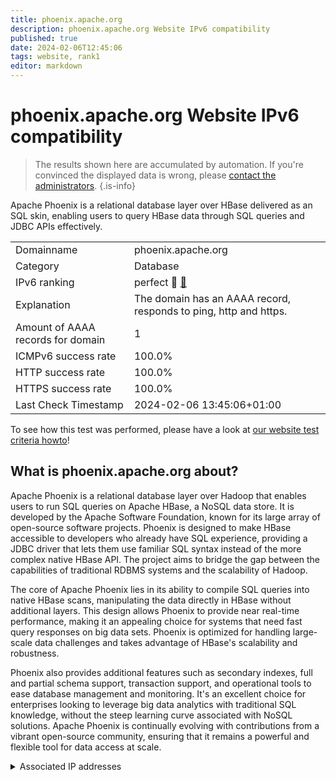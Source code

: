 ```yaml
---
title: phoenix.apache.org
description: phoenix.apache.org Website IPv6 compatibility
published: true
date: 2024-02-06T12:45:06
tags: website, rank1
editor: markdown
---
```


# phoenix.apache.org Website IPv6 compatibility

> The results shown here are accumulated by automation. If you're convinced the displayed data is wrong, please [contact the administrators](/howto/chat). 
{.is-info}

Apache Phoenix is a relational database layer over HBase delivered as an SQL skin, enabling users to query HBase data through SQL queries and JDBC APIs effectively.


|   |   |
| - | - |
| Domainname | phoenix.apache.org
| Category | Database |
| IPv6 ranking | perfect :1st_place_medal: [🔗](/howto/ranking) |
| Explanation | The domain has an AAAA record, responds to ping, http and https. |
| Amount of AAAA records for domain | 1 |
| ICMPv6 success rate | 100.0%|
| HTTP success rate | 100.0% |
| HTTPS success rate | 100.0% |
| Last Check Timestamp | 2024-02-06 13:45:06+01:00 |

To see how this test was performed, please have a look at [our website test criteria howto](/howto/testcriteria/website)!


## What is phoenix.apache.org about?
Apache Phoenix is a relational database layer over Hadoop that enables users to run SQL queries on Apache HBase, a NoSQL data store. It is developed by the Apache Software Foundation, known for its large array of open-source software projects. Phoenix is designed to make HBase accessible to developers who already have SQL experience, providing a JDBC driver that lets them use familiar SQL syntax instead of the more complex native HBase API. The project aims to bridge the gap between the capabilities of traditional RDBMS systems and the scalability of Hadoop.

The core of Apache Phoenix lies in its ability to compile SQL queries into native HBase scans, manipulating the data directly in HBase without additional layers. This design allows Phoenix to provide near real-time performance, making it an appealing choice for systems that need fast query responses on big data sets. Phoenix is optimized for handling large-scale data challenges and takes advantage of HBase's scalability and robustness.

Phoenix also provides additional features such as secondary indexes, full and partial schema support, transaction support, and operational tools to ease database management and monitoring. It's an excellent choice for enterprises looking to leverage big data analytics with traditional SQL knowledge, without the steep learning curve associated with NoSQL solutions. Apache Phoenix is continually evolving with contributions from a vibrant open-source community, ensuring that it remains a powerful and flexible tool for data access at scale.



<details>
<summary>Associated IP addresses</summary>

2a04:4e42::644

</details>
